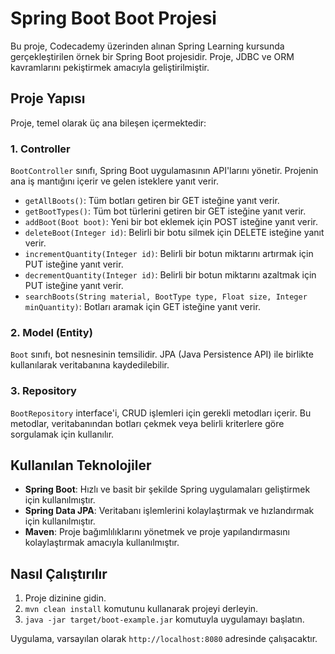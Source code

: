 # Spring Boot Boot Projesi

Bu proje, Codecademy üzerinden alınan Spring Learning kursunda gerçekleştirilen örnek bir Spring Boot projesidir. Proje, JDBC ve ORM kavramlarını pekiştirmek amacıyla geliştirilmiştir.

## Proje Yapısı

Proje, temel olarak üç ana bileşen içermektedir:

### 1. Controller

`BootController` sınıfı, Spring Boot uygulamasının API'larını yönetir. Projenin ana iş mantığını içerir ve gelen isteklere yanıt verir.

- `getAllBoots()`: Tüm botları getiren bir GET isteğine yanıt verir.
- `getBootTypes()`: Tüm bot türlerini getiren bir GET isteğine yanıt verir.
- `addBoot(Boot boot)`: Yeni bir bot eklemek için POST isteğine yanıt verir.
- `deleteBoot(Integer id)`: Belirli bir botu silmek için DELETE isteğine yanıt verir.
- `incrementQuantity(Integer id)`: Belirli bir botun miktarını artırmak için PUT isteğine yanıt verir.
- `decrementQuantity(Integer id)`: Belirli bir botun miktarını azaltmak için PUT isteğine yanıt verir.
- `searchBoots(String material, BootType type, Float size, Integer minQuantity)`: Botları aramak için GET isteğine yanıt verir.

### 2. Model (Entity)

`Boot` sınıfı, bot nesnesinin temsilidir. JPA (Java Persistence API) ile birlikte kullanılarak veritabanına kaydedilebilir.

### 3. Repository

`BootRepository` interface'i, CRUD işlemleri için gerekli metodları içerir. Bu metodlar, veritabanından botları çekmek veya belirli kriterlere göre sorgulamak için kullanılır.

## Kullanılan Teknolojiler

- **Spring Boot**: Hızlı ve basit bir şekilde Spring uygulamaları geliştirmek için kullanılmıştır.
- **Spring Data JPA**: Veritabanı işlemlerini kolaylaştırmak ve hızlandırmak için kullanılmıştır.
- **Maven**: Proje bağımlılıklarını yönetmek ve proje yapılandırmasını kolaylaştırmak amacıyla kullanılmıştır.

## Nasıl Çalıştırılır

1. Proje dizinine gidin.
2. `mvn clean install` komutunu kullanarak projeyi derleyin.
3. `java -jar target/boot-example.jar` komutuyla uygulamayı başlatın.

Uygulama, varsayılan olarak `http://localhost:8080` adresinde çalışacaktır.
